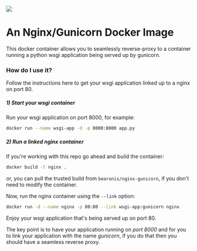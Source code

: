 
![](http://emojipedia-us.s3.amazonaws.com/cache/29/e3/29e3b8e6a4750c6eb936b3574726ec19.png)

# An Nginx/Gunicorn Docker Image #

This docker container allows you to seamlessly reverse-proxy to a
container running a python wsgi application being served up by gunicorn.

### How do I use it? ###

Follow the instructions here to get your wsgi application linked up to
a nginx on port 80.

##### 1) Start your wsgi container
Run your wsgi application on port 8000, for example:

```bash
docker run --name wsgi-app -d -p 8000:8000 app.py
```


##### 2) Run a linked nginx container
If you're working with this repo go ahead and build the container:

```bash
docker build -t nginx .
```

or, you can pull the trusted build from `bearonis/nginx-gunicorn`, if you
don't need to modify the container.

Now, run the nginx container using the `--link` option:

```bash
docker run -d --name nginx -p 80:80 --link wsgi-app:gunicorn nginx
```

Enjoy your wsgi application that's being served up on port 80.

The key point is to have your application running on *port 8000* and
for you to link your application with the name *gunicorn*, if you do that
then you should have a seamless reverse proxy.

